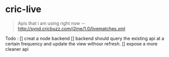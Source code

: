 cric-live
========

> Apis that i am using right now
-- http://synd.cricbuzz.com/j2me/1.0/livematches.xml



Todo :
[] creat a node backend
[] backend should query the existing api at a certain frequency and update the view withour refresh.
[] expose a more cleaner api

